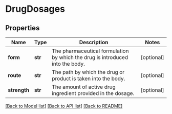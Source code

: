 # DrugDosages

## Properties
Name | Type | Description | Notes
------------ | ------------- | ------------- | -------------
**form** | **str** | The pharmaceutical formulation by which the drug is introduced into the body. | [optional] 
**route** | **str** | The path by which the drug or product is taken into the body. | [optional] 
**strength** | **str** | The amount of active drug ingredient provided in the dosage. | [optional] 

[[Back to Model list]](../README.md#documentation-for-models) [[Back to API list]](../README.md#documentation-for-api-endpoints) [[Back to README]](../README.md)

